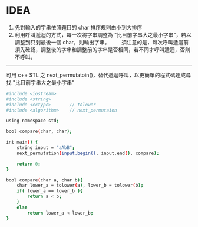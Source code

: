 # IDEA
1. 先對輸入的字串依照題目的 char 排序規則由小到大排序
2. 利用呼叫遞迴的方式，每一次將字串調整為 "比目前字串大之最小字串"，若以調整到只剩最後一個 char，則輸出字串。
　　須注意的是，每次呼叫遞迴前須先確認，調整後的字串和調整前的字串是否相同，若不同才呼叫遞迴，否則不呼叫。

---

可用 c++ STL 之 next_permutatoin()，替代遞迴呼叫，以更簡單的程式碼達成尋找 "比目前字串大之最小字串"

```sh
#include <iostream>
#include <string>
#include <cctype>		// tolower
#include <algorithm>	// next_permutaion

using namespace std;

bool compare(char, char);

int main() {
    string input = "aAbB";
    next_permutation(input.begin(), input.end(), compare);

    return 0;
}

bool compare(char a, char b){
    char lower_a = tolower(a), lower_b = tolower(b);
    if( lower_a == lower_b ){
        return a < b;
    }
    else 
        return lower_a < lower_b; 
}
```